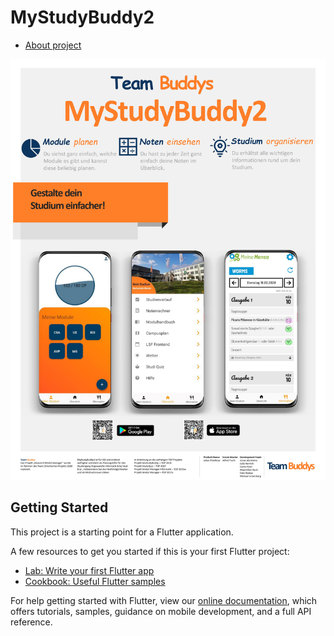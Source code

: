 # MyStudyBuddy2

- [About project](https://atlas.ai.it.hs-worms.de/confluence/display/PUB/Team+Buddys+-+SoSe+2020)

![](assets/images/TOPBuddys.jpg)

## Getting Started

This project is a starting point for a Flutter application.

A few resources to get you started if this is your first Flutter project:

- [Lab: Write your first Flutter app](https://flutter.dev/docs/get-started/codelab)
- [Cookbook: Useful Flutter samples](https://flutter.dev/docs/cookbook)

For help getting started with Flutter, view our
[online documentation](https://flutter.dev/docs), which offers tutorials,
samples, guidance on mobile development, and a full API reference.
